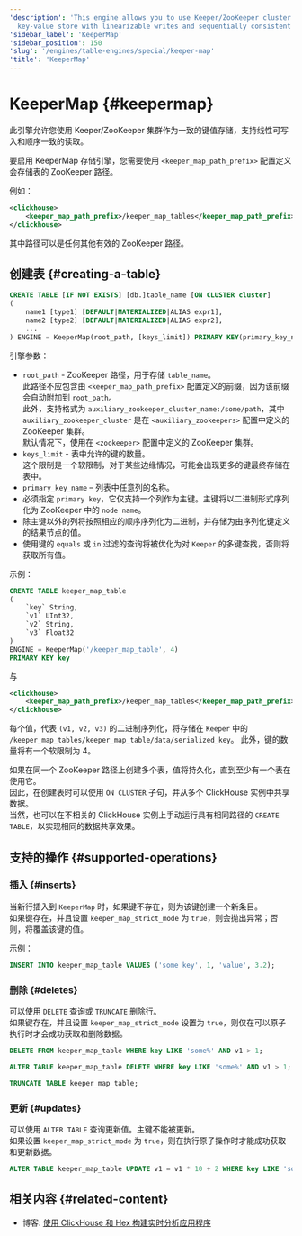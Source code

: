 ```yaml
---
'description': 'This engine allows you to use Keeper/ZooKeeper cluster as consistent
  key-value store with linearizable writes and sequentially consistent reads.'
'sidebar_label': 'KeeperMap'
'sidebar_position': 150
'slug': '/engines/table-engines/special/keeper-map'
'title': 'KeeperMap'
---
```





# KeeperMap {#keepermap}

此引擎允许您使用 Keeper/ZooKeeper 集群作为一致的键值存储，支持线性可写入和顺序一致的读取。

要启用 KeeperMap 存储引擎，您需要使用 `<keeper_map_path_prefix>` 配置定义会存储表的 ZooKeeper 路径。

例如：

```xml
<clickhouse>
    <keeper_map_path_prefix>/keeper_map_tables</keeper_map_path_prefix>
</clickhouse>
```

其中路径可以是任何其他有效的 ZooKeeper 路径。

## 创建表 {#creating-a-table}

```sql
CREATE TABLE [IF NOT EXISTS] [db.]table_name [ON CLUSTER cluster]
(
    name1 [type1] [DEFAULT|MATERIALIZED|ALIAS expr1],
    name2 [type2] [DEFAULT|MATERIALIZED|ALIAS expr2],
    ...
) ENGINE = KeeperMap(root_path, [keys_limit]) PRIMARY KEY(primary_key_name)
```

引擎参数：

- `root_path` - ZooKeeper 路径，用于存储 `table_name`。  
此路径不应包含由 `<keeper_map_path_prefix>` 配置定义的前缀，因为该前缀会自动附加到 `root_path`。  
此外，支持格式为 `auxiliary_zookeeper_cluster_name:/some/path`，其中 `auxiliary_zookeeper_cluster` 是在 `<auxiliary_zookeepers>` 配置中定义的 ZooKeeper 集群。  
默认情况下，使用在 `<zookeeper>` 配置中定义的 ZooKeeper 集群。
- `keys_limit` - 表中允许的键的数量。  
这个限制是一个软限制，对于某些边缘情况，可能会出现更多的键最终存储在表中。
- `primary_key_name` – 列表中任意列的名称。
- 必须指定 `primary key`，它仅支持一个列作为主键。主键将以二进制形式序列化为 ZooKeeper 中的 `node name`。 
- 除主键以外的列将按照相应的顺序序列化为二进制，并存储为由序列化键定义的结果节点的值。
- 使用键的 `equals` 或 `in` 过滤的查询将被优化为对 `Keeper` 的多键查找，否则将获取所有值。

示例：

```sql
CREATE TABLE keeper_map_table
(
    `key` String,
    `v1` UInt32,
    `v2` String,
    `v3` Float32
)
ENGINE = KeeperMap('/keeper_map_table', 4)
PRIMARY KEY key
```

与

```xml
<clickhouse>
    <keeper_map_path_prefix>/keeper_map_tables</keeper_map_path_prefix>
</clickhouse>
```


每个值，代表 `(v1, v2, v3)` 的二进制序列化，将存储在 `Keeper` 中的 `/keeper_map_tables/keeper_map_table/data/serialized_key`。
此外，键的数量将有一个软限制为 4。

如果在同一个 ZooKeeper 路径上创建多个表，值将持久化，直到至少有一个表在使用它。  
因此，在创建表时可以使用 `ON CLUSTER` 子句，并从多个 ClickHouse 实例中共享数据。  
当然，也可以在不相关的 ClickHouse 实例上手动运行具有相同路径的 `CREATE TABLE`，以实现相同的数据共享效果。

## 支持的操作 {#supported-operations}

### 插入 {#inserts}

当新行插入到 `KeeperMap` 时，如果键不存在，则为该键创建一个新条目。  
如果键存在，并且设置 `keeper_map_strict_mode` 为 `true`，则会抛出异常；否则，将覆盖该键的值。

示例：

```sql
INSERT INTO keeper_map_table VALUES ('some key', 1, 'value', 3.2);
```

### 删除 {#deletes}

可以使用 `DELETE` 查询或 `TRUNCATE` 删除行。  
如果键存在，并且设置 `keeper_map_strict_mode` 设置为 `true`，则仅在可以原子执行时才会成功获取和删除数据。

```sql
DELETE FROM keeper_map_table WHERE key LIKE 'some%' AND v1 > 1;
```

```sql
ALTER TABLE keeper_map_table DELETE WHERE key LIKE 'some%' AND v1 > 1;
```

```sql
TRUNCATE TABLE keeper_map_table;
```

### 更新 {#updates}

可以使用 `ALTER TABLE` 查询更新值。主键不能被更新。  
如果设置 `keeper_map_strict_mode` 为 `true`，则在执行原子操作时才能成功获取和更新数据。

```sql
ALTER TABLE keeper_map_table UPDATE v1 = v1 * 10 + 2 WHERE key LIKE 'some%' AND v3 > 3.1;
```

## 相关内容 {#related-content}

- 博客: [使用 ClickHouse 和 Hex 构建实时分析应用程序](https://clickhouse.com/blog/building-real-time-applications-with-clickhouse-and-hex-notebook-keeper-engine)
